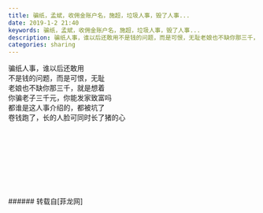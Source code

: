 ```yaml
---
title: 骗纸，孟斌，收佣金账户名，施超，垃圾人事，毁了人事...
date: 2019-1-2 21:40
keywords: 骗纸，孟斌，收佣金账户名，施超，垃圾人事，毁了人事...
description: 骗纸人事，谁以后还敢用不是钱的问题，而是可恨，无耻老娘也不缺你那三千，就是想着你骗老子三千元，你能发家致富吗都谁是这人事介绍的，都被坑了卷钱跑了，长的人脸可同时长了猪的心
categories: sharing
---
```

<td class="t_f" id="postmessage_2605631">

骗纸人事，谁以后还敢用<br/>
不是钱的问题，而是可恨，无耻<br/>
老娘也不缺你那三千，就是想着<br/>
你骗老子三千元，你能发家致富吗<br/>
都谁是这人事介绍的，都被坑了<br/>
卷钱跑了，长的人脸可同时长了猪的心<br/>
<img alt="" border="0" class="zoom" data-cf-modified-16d4b0765f84d036136dec53-="" file="http://www.flw.ph/data/appbyme/upload/image/201901/02/tUNSxCNrHKWL.jpg" id="aimg_pDdyY" lazyloadthumb="1" onclick="" onmouseover="" src="http://www.flw.ph/data/appbyme/upload/image/201901/02/tUNSxCNrHKWL.jpg"/><br/>
<br/>
<img alt="" border="0" class="zoom" data-cf-modified-16d4b0765f84d036136dec53-="" file="http://www.flw.ph/data/appbyme/upload/image/201901/02/2ozHkYw4AMjU.jpg" id="aimg_VHaVv" lazyloadthumb="1" onclick="" onmouseover="" src="http://www.flw.ph/data/appbyme/upload/image/201901/02/2ozHkYw4AMjU.jpg"/><br/>
<br/>
<img alt="" border="0" class="zoom" data-cf-modified-16d4b0765f84d036136dec53-="" file="http://www.flw.ph/data/appbyme/upload/image/201901/02/LTdCgADPOrgt.jpg" id="aimg_gdQyw" lazyloadthumb="1" onclick="" onmouseover="" src="http://www.flw.ph/data/appbyme/upload/image/201901/02/LTdCgADPOrgt.jpg"/><br/>
<br/>
<img alt="" border="0" class="zoom" data-cf-modified-16d4b0765f84d036136dec53-="" file="http://www.flw.ph/data/appbyme/upload/image/201901/02/LZ83XrQtJrhQ.jpg" id="aimg_OHMh0" lazyloadthumb="1" onclick="" onmouseover="" src="http://www.flw.ph/data/appbyme/upload/image/201901/02/LZ83XrQtJrhQ.jpg"/><br/>
<br/>
<img alt="" border="0" class="zoom" data-cf-modified-16d4b0765f84d036136dec53-="" file="http://www.flw.ph/data/appbyme/upload/image/201901/02/klj6DWnaT1bG.jpg" id="aimg_p7Lw6" lazyloadthumb="1" onclick="" onmouseover="" src="http://www.flw.ph/data/appbyme/upload/image/201901/02/klj6DWnaT1bG.jpg"/><br/>
<br/>
<img alt="" border="0" class="zoom" data-cf-modified-16d4b0765f84d036136dec53-="" file="http://www.flw.ph/data/appbyme/upload/image/201901/02/1qsZ6WwG0c3R.jpg" id="aimg_FS48G" lazyloadthumb="1" onclick="" onmouseover="" src="http://www.flw.ph/data/appbyme/upload/image/201901/02/1qsZ6WwG0c3R.jpg"/><br/>
<br/>
<img alt="" border="0" class="zoom" data-cf-modified-16d4b0765f84d036136dec53-="" file="http://www.flw.ph/data/appbyme/upload/image/201901/02/uY0dBEVAVDpV.jpg" id="aimg_fyzn8" lazyloadthumb="1" onclick="" onmouseover="" src="http://www.flw.ph/data/appbyme/upload/image/201901/02/uY0dBEVAVDpV.jpg"/><br/>
<br/>
<img alt="" border="0" class="zoom" data-cf-modified-16d4b0765f84d036136dec53-="" file="http://www.flw.ph/data/appbyme/upload/image/201901/02/CluPipCYYOlB.jpg" id="aimg_nO8A4" lazyloadthumb="1" onclick="" onmouseover="" src="http://www.flw.ph/data/appbyme/upload/image/201901/02/CluPipCYYOlB.jpg"/><br/>
<br/>
</td>
###### 转载自[菲龙网]